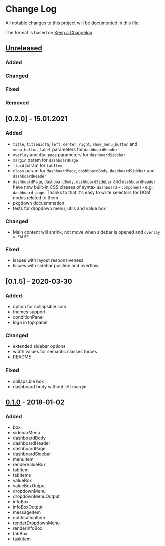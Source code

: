 # Change Log
All notable changes to this project will be documented in this file.

The format is based on [Keep a Changelog](http://keepachangelog.com/).

## [Unreleased]
### Added
### Changed
### Fixed
### Removed

## [0.2.0] - 15.01.2021
### Added
- `title`, `titleWidth`, `left`, `center`, `right`, `show_menu_button` and `menu_button_label` parameters for `dashboardHeader`
- `overlay` and `dim_page` parameters for `dashboardSidebar`
- `margin` param for `dashboardPage`
- `fluid` param for `tabItem`
- `class` param for `dashboardPage`, `dashboardBody`, `dashboardSidebar` and `dashboardHeader` 
- `dashboardPage`, `dashboardBody`, `dashboardSidebar` and `dashboardHeader` have now built-in CSS classes of syntax `dashboard-<component>` e.g. `dashboard-page`. Thanks to that it's easy to write selectors for DOM nodes related to them
- pkgdown docuemntation
- tests for dropdown menu, utils and value box

### Changed
- Main content will shrink, not move when sidebar is opened and `overlay = FALSE`
### Fixed
- Issues with layout responsiveness
- Issues with sidebar position and overflow

## [0.1.5] - 2020-03-30
### Added
- option for collapsible icon
- themes support
- conditionPanel
- logo in top panel

### Changed
- extended sidebar options
- width values for semantic classes forces
- README

### Fixed
- collapsible box 
- dashboard body without left margin

## [0.1.0] - 2018-01-02
### Added
- box
- sidebarMenu
- dashboardBody
- dashboardHeader
- dashboardPage
- dashboardSidebar
- menuItem
- renderValueBox
- tabItem
- tabItems
- valueBox
- valueBoxOutput
- dropdownMenu
- dropdownMenuOutput
- infoBox
- infoBoxOutput
- messageItem
- notificationItem
- renderDropdownMenu
- renderInfoBox
- tabBox
- taskItem

[Unreleased]: https://github.com/Appsilon/semantic.dashboard/compare/0.1.0...HEAD
[0.1.0]: https://github.com/Appsilon/semantic.dashboard/compare/efb5ed9abfd48be547e4ff191925dd5b02f971b2...0.1.0
